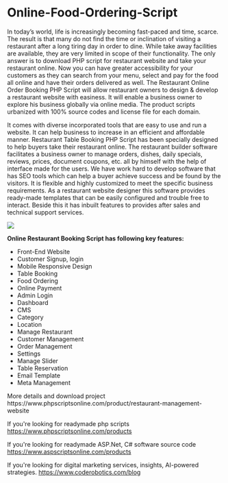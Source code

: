 # Online-Food-Ordering-Script

In today’s world, life is increasingly becoming fast-paced and time, scarce. The result is that many do not find the time or inclination of visiting a restaurant after a long tiring day in order to dine. While take away facilities are available, they are very limited in scope of their functionality. The only answer is to download PHP script for restaurant website and take your restaurant online. Now you can have greater accessibility for your customers as they can search from your menu, select and pay for the food all online and have their orders delivered as well. The Restaurant Online Order Booking PHP Script will allow restaurant owners to design & develop a restaurant website with easiness. It will enable a business owner to explore his business globally via online media. The product scripts urbanized with 100% source codes and license file for each domain.

It comes with diverse incorporated tools that are easy to use and run a website. It can help business to increase in an efficient and affordable manner. Restaurant Table Booking PHP Script has been specially designed to help buyers take their restaurant online. The restaurant builder software facilitates a business owner to manage orders, dishes, daily specials, reviews, prices, document coupons, etc. all by himself with the help of interface made for the users. We have work hard to develop software that has SEO tools which can help a buyer achieve success and be found by the visitors. It is flexible and highly customized to meet the specific business requirements. As a restaurant website designer this software provides ready-made templates that can be easily configured and trouble free to interact. Beside this it has inbuilt features to provides after sales and technical support services.

<img src="https://www.phpscriptsonline.com/frontend/assets/templates/1738201676_3d281d3bebba9478d6db.webp">

<b>Online Restaurant Booking Script has following key features:</b>

<ul>
<li>Front-End Website</li>
<li>Customer Signup, login</li>
<li>Mobile Responsive Design</li>
<li>Table Booking</li>
<li>Food Ordering</li>
<li>Online Payment</li>
<li>Admin Login</li>
<li>Dashboard</li>
<li>CMS</li>
<li>Category</li>
<li>Location</li>
<li>Manage Restaurant</li>
<li>Customer Management</li>
<li>Order Management</li>
<li>Settings</li>
<li>Manage Slider</li>
<li>Table Reservation</li>
<li>Email Template</li>
<li>Meta Management</li>
</ul>
More details and download project
https://www.phpscriptsonline.com/product/restaurant-management-website

If you're looking for readymade php scripts
https://www.phpscriptsonline.com/products

If you're looking for readymade ASP.Net, C# software source code
https://www.aspscriptsonline.com/products

If you're looking for digital marketing services, insights, AI-powered strategies.
https://www.coderobotics.com/blog
